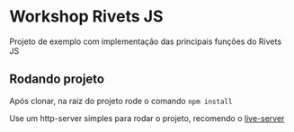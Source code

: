 # Workshop Rivets JS

Projeto de exemplo com implementação das principais funções do Rivets JS

## Rodando projeto
Após clonar, na raiz do projeto rode o comando `npm install`

Use um http-server simples para rodar o projeto, recomendo o [live-server](https://www.npmjs.com/package/live-server) 
